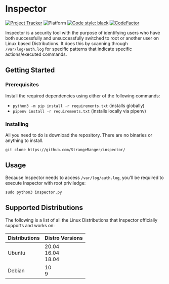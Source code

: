 # Inspector

<!-- Active status commented out
[![Project Status: Active – The project has reached a stable, usable state and is being actively developed.](https://www.repostatus.org/badges/latest/active.svg)](https://www.repostatus.org/#active)
-->

[![Project Tracker](https://img.shields.io/badge/repo%20status-Project%20Tracker-lightgrey)](https://randomserver.xyz/project-tracker.html#inspector)
![Platform](https://img.shields.io/badge/platform-Linux-lightgrey)
[![Code style: black](https://img.shields.io/badge/code%20style-black-000000.svg)](https://github.com/psf/black)
[![CodeFactor](https://www.codefactor.io/repository/github/strangeranger/inspector/badge)](https://www.codefactor.io/repository/github/strangeranger/inspector)

Inspector is a security tool with the purpose of identifying users who have both successfully and unsuccessfully switched to root or another user on Linux based Distributions. It does this by scanning through `/var/log/auth.log` for specific patterns that indicate specific actions/executed commands.

## Getting Started

### Prerequisites

Install the required dependencies using either of the following commands:

- `python3 -m pip install -r requirements.txt` (installs globally)
- `pipenv install -r requirements.txt` (installs locally via pipenv)

### Installing

All you need to do is download the repository. There are no binaries or anything to install.

`git clone https://github.com/StrangeRanger/inspector/`

## Usage

Because Inspector needs to access `/var/log/auth.log`, you'll be required to execute Inspector with root priviledge:

`sudo python3 inspector.py`

## Supported Distributions

The following is a list of all the Linux Distributions that Inspector officially supports and works on:

| Distributions | Distro Versions         |
| ------------- | ----------------------- |
| Ubuntu        | 20.04<br>16.04<br>18.04 |
| Debian        | 10<br>9                 |
